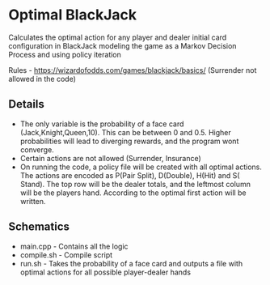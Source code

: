 # Optimal BlackJack

Calculates the optimal action for any player and dealer initial card configuration in BlackJack modeling the game as a Markov Decision Process and using policy iteration

Rules - https://wizardofodds.com/games/blackjack/basics/ (Surrender not allowed in the code)

## Details
+ The only variable is the probability of a face card (Jack,Knight,Queen,10). This can be between 0 and 0.5. Higher probabilities will lead to diverging rewards, and the program wont converge.
+ Certain actions are not allowed (Surrender, Insurance)
+ On running the code, a policy file will be created with all optimal actions. The actions are encoded as P(Pair Split), D(Double), H(Hit) and S( Stand). The top row will be the dealer totals, and the leftmost column will be the players hand. According to the optimal first action will be written.


## Schematics
+ main.cpp - Contains all the logic
+ compile.sh - Compile script
+ run.sh - Takes the probability of a face card and outputs a file with optimal actions for all possible player-dealer hands
